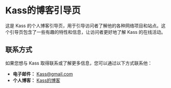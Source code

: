# Kass的博客引导页

这是 Kass 的个人博客引导页，用于引导访问者了解他的各种网络项目和站点。这个引导页包含了一些有趣的特性和信息，让访问者更好地了解 Kass 的在线活动。

## 联系方式

如果您想与 Kass 取得联系或了解更多信息，您可以通过以下方式联系他：

- **电子邮件：** [Kass@gmail.com](mailto:admin@kassama.top)
- **个人博客：** [Kass的博客](https://blog.kassama.top/)
